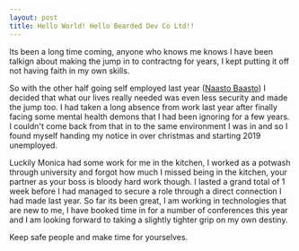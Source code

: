 ```yaml
---
layout: post
title: Hello World! Hello Bearded Dev Co Ltd!!
---
```


Its been a long time coming, anyone who knows me knows I have been talkign about making the jump in to contractng for years, I kept putting it off not having faith in my own skills. 

So with the other half going self employed last year ([Naasto Baasto](https://naastobaasto.co.uk)) I decided that what our lives really needed was even less security and made the jump too. I had taken a long absence from work last year after finally facing some mental health demons that I had been ignoring for a few years. I couldn't come back from that in to the same environment I was in and so I found myself handing my notice in over christmas and starting 2019 unemployed. 

Luckily Monica had some work for me in the kitchen, I worked as a potwash through university and forgot how much I missed being in the kitchen, your partner as your boss is bloody hard work though. I lasted a grand total of 1 week before I had managed to secure a role through a direct connection I had made last year. So far its been great, I am working in technologies that are new to me, I have booked time in for a number of conferences this year and I am looking forward to taking a slightly tighter grip on my own destiny. 

Keep safe people and make time for yourselves.